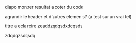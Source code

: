 diapo montrer resultat a coter du code

agrandir le header et d'autres elements? (a test sur un vrai tel)

titre a eclaircire
zeaddzqdqsdxdcqsds

zdqdqzsdqsdq